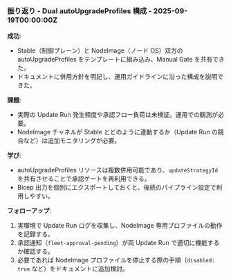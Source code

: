### 振り返り - Dual autoUpgradeProfiles 構成 - 2025-09-19T00:00:00Z
**成功**:
- Stable（制御プレーン）と NodeImage（ノード OS）双方の autoUpgradeProfiles をテンプレートに組み込み、Manual Gate を共有できた。
- ドキュメントに併用方針を明記し、運用ガイドラインに沿った構成を説明できた。

**課題**:
- 実際の Update Run 発生頻度や承認フロー負荷は未検証。運用での観測が必要。
- NodeImage チャネルが Stable とどのように連動するか（Update Run の競合など）は追加モニタリングが必要。

**学び**:
- autoUpgradeProfiles リソースは複数併用可能であり、`updateStrategyId` を共有させることで承認ゲートを再利用できる。
- Bicep 出力を個別にエクスポートしておくと、後続のパイプライン設定で利用しやすい。

**フォローアップ**:
1. 実環境で Update Run ログを収集し、NodeImage 専用プロファイルの動作を記録する。
2. 承認通知（`fleet-approval-pending`）が両 Update Run で適切に機能するか確認する。
3. 必要であれば NodeImage プロファイルを停止する際の手順（`disabled: true` など）をドキュメントに追加検討。
